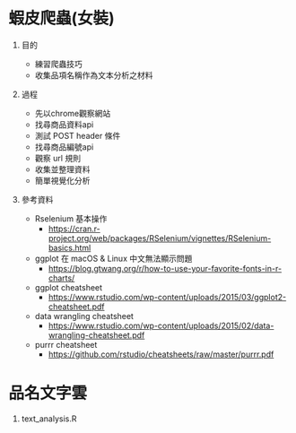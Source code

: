 # 蝦皮爬蟲(女裝)
1. 目的
    * 練習爬蟲技巧
    * 收集品項名稱作為文本分析之材料

2. 過程
    * 先以chrome觀察網站
    * 找尋商品資料api
    * 測試 POST header 條件
    * 找尋商品編號api
    * 觀察 url 規則
    * 收集並整理資料
    * 簡單視覺化分析
    
3. 參考資料
    * Rselenium 基本操作
        * https://cran.r-project.org/web/packages/RSelenium/vignettes/RSelenium-basics.html
    * ggplot 在 macOS & Linux 中文無法顯示問題
        * https://blog.gtwang.org/r/how-to-use-your-favorite-fonts-in-r-charts/
    * ggplot cheatsheet
        * https://www.rstudio.com/wp-content/uploads/2015/03/ggplot2-cheatsheet.pdf
    * data wrangling cheatsheet
        * https://www.rstudio.com/wp-content/uploads/2015/02/data-wrangling-cheatsheet.pdf
    * purrr cheatsheet
        * https://github.com/rstudio/cheatsheets/raw/master/purrr.pdf


# 品名文字雲
1. text_analysis.R
